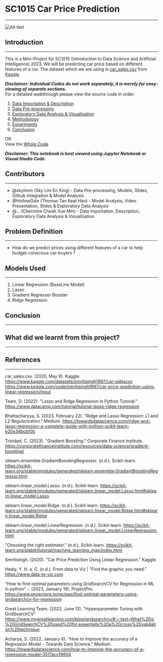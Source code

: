 # SC1015 Car Price Prediction
***
![Alt text](https://github.com/skylimm/SC1015-Car-Price-Prediction/blob/main/img.png)

## Introduction
***
This is a Mini-Project for SC1015 (Introduction to Data Science and Artificial Intelligence) 2023. We will be predicting car price based on different features of a car. The dataset which we are using is [car_sales.csv](https://www.kaggle.com/datasets/smritisingh1997/car-salescsv?topic=internetDataset) from [Kaggle](https://www.kaggle.com).  <br />

_**Disclaimer: Individual Codes do not work separately, it is merely for easy-viewing of separate sections.**_  <br />
For a detailed walkthrough please view the source code in order: 
1. [Data Importation & Description](https://github.com/skylimm/SC1015-Car-Price-Prediction/blob/main/Data%20Importation%20%26%20Description.ipynb)
2. [Data Pre-processing](https://github.com/skylimm/SC1015-Car-Price-Prediction/blob/main/Data%20Pre-processing.ipynb)
3. [Exploratory Data Analysis & Visualisation](https://github.com/skylimm/SC1015-Car-Price-Prediction/blob/main/Exploratory%20Data%20Analysis%20%26%20Visualization.ipynb)
4. [Methodology](https://github.com/skylimm/SC1015-Car-Price-Prediction/blob/main/Methodology.ipynb)
5. [Experiments](https://github.com/skylimm/SC1015-Car-Price-Prediction/blob/main/Experiments.ipynb)
6. [Conclusion](https://github.com/skylimm/SC1015-Car-Price-Prediction/blob/main/Conclusion.ipynb)

OR<br />
View the [Whole Code](https://github.com/skylimm/SC1015-Car-Price-Prediction/blob/main/Car%20Prediction.ipynb)  <br />


_**Disclaimer: This notebook is best viewed using Jupyter Notebook or Visual Studio Code.**_


## Contributors
***
- @skylimm (Sky Lim En Xing) - Data Pre-processing, Models, Slides, Github Integration & Model Analysis 
- @HollowGale (Thomas Tan Keat Hao) - Model Analysis, Video Presentation, Slides & Exploratory Data Analysis
- @... (Chermine Cheah Xue Min) - Data Importation, Description, Exploratory Data Analysis & Visualization


## Problem Definition
***
- How do we predict prices using different features of a car to help budget-conscious car-buyers ?

## Models Used
***
1. Linear Regression (BaseLine Model)
2. Lasso
3. Gradient Regressor Booster
4. Ridge Regression


## Conclusion
***


## What did we learnt from this project?
***


## References
***
car_sales.csv. (2020, May 9). Kaggle. https://www.kaggle.com/datasets/smritisingh1997/car-salescsv
https://www.kaggle.com/code/smritisingh1997/car-price-prediction-using-linear-regression/input

Team, D. (2022). "Lasso and Ridge Regression in Python Tutorial." https://www.datacamp.com/tutorial/tutorial-lasso-ridge-regression

Bhattacharyya, S. (2023, February 22). "Ridge and Lasso Regression: L1 and L2 Regularization." Medium. https://towardsdatascience.com/ridge-and-lasso-regression-a-complete-guide-with-python-scikit-learn-e20e34bcbf0b

Trinidad, C. (2023). "Gradient Boosting." Corporate Finance Institute. https://corporatefinanceinstitute.com/resources/data-science/gradient-boosting/

sklearn.ensemble.GradientBoostingRegressor. (n.d.). Scikit-learn. https://scikit-learn.org/stable/modules/generated/sklearn.ensemble.GradientBoostingRegressor.html

sklearn.linear_model.Lasso. (n.d.). Scikit-learn. https://scikit-learn.org/stable/modules/generated/sklearn.linear_model.Lasso.html#sklearn.linear_model.Lasso

sklearn.linear_model.Ridge. (n.d.). Scikit-learn. https://scikit-learn.org/stable/modules/generated/sklearn.linear_model.Ridge.html#sklearn.linear_model.Ridge

sklearn.linear_model.LinearRegression. (n.d.). Scikit-learn. https://scikit-learn.org/stable/modules/generated/sklearn.linear_model.LinearRegression.html

"Choosing the right estimator." (n.d.). Scikit-learn. https://scikit-learn.org/stable/tutorial/machine_learning_map/index.html

Smritisingh. (2020). "Car Price Prediction Using Linear Regression." Kaggle. 

Healy, Y. H. a. C. (n.d.). From data to Viz | "Find the graphic you need." https://www.data-to-viz.com

"How to find optimal parameters using GridSearchCV for Regression in ML in python" -. (2023, January 19). ProjectPro. https://www.projectpro.io/recipes/find-optimal-parameters-using-gridsearchcv-for-regression

Great Learning Team. (2022, June 13). "Hyperparameter Tuning with GridSearchCV" https://www.mygreatlearning.com/blog/gridsearchcv/#:~:text=What%20is%20GridSearchCV%20used%20for,essentially%20a%20cross%2Dvalidation%20technique

Acharya, S. (2022, January 6). "How to improve the accuracy of a Regression Model - Towards Data Science." Medium. https://towardsdatascience.com/how-to-improve-the-accuracy-of-a-regression-model-3517accf8604
